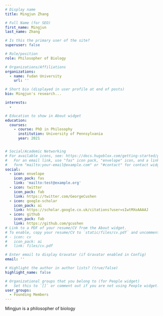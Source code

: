 ```yaml
---
# Display name
title: Mingjun Zhang

# Full Name (for SEO)
first_name: Mingjun
last_name: Zhang

# Is this the primary user of the site?
superuser: false

# Role/position
role: Philosopher of Biology

# Organizations/Affiliations
organizations:
  - name: Fudan University
    url: ''

# Short bio (displayed in user profile at end of posts)
bio: Mingjun's research...

interests:
  - 

# Education to show in About widget
education:
  courses:
    - course: PhD in Philosophy
      institution: University of Pennsylvania
      year: 2021


# Social/Academic Networking
# For available icons, see: https://docs.hugoblox.com/getting-started/page-builder/#icons
#   For an email link, use "fas" icon pack, "envelope" icon, and a link in the
#   form "mailto:your-email@example.com" or "#contact" for contact widget.
social:
  - icon: envelope
    icon_pack: fas
    link: 'mailto:test@example.org'
  - icon: twitter
    icon_pack: fab
    link: https://twitter.com/GeorgeCushen
  - icon: google-scholar
    icon_pack: ai
    link: https://scholar.google.co.uk/citations?user=sIwtMXoAAAAJ
  - icon: github
    icon_pack: fab
    link: https://github.com/gcushen
# Link to a PDF of your resume/CV from the About widget.
# To enable, copy your resume/CV to `static/files/cv.pdf` and uncomment the lines below.
# - icon: cv
#   icon_pack: ai
#   link: files/cv.pdf

# Enter email to display Gravatar (if Gravatar enabled in Config)
email: ''

# Highlight the author in author lists? (true/false)
highlight_name: false

# Organizational groups that you belong to (for People widget)
#   Set this to `[]` or comment out if you are not using People widget.
user_groups:
  - Founding Members
---
```

Mingjun is a philosopher of biology